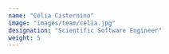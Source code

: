 ```yaml
---
name: "Célia Cisternino"
image: "images/team/celia.jpg"
designation: "Scientific Software Engineer"
weight: 5
---
```

